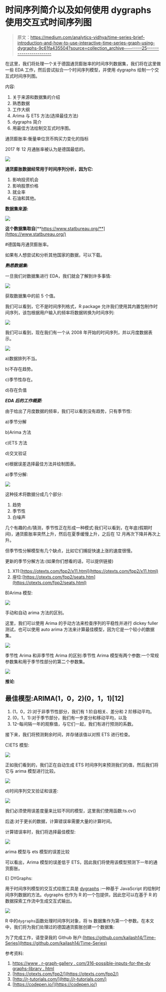 # 时间序列简介以及如何使用 dygraphs 使用交互式时间序列图

> 原文：<https://medium.com/analytics-vidhya/time-series-brief-introduction-and-how-to-use-interactive-time-series-graph-using-dygraphs-9c61fa435504?source=collection_archive---------25----------------------->

在这里，我们将处理一个关于德国通货膨胀率的时间序列数据集，我们将在这里做一些 EDA 工作，然后尝试拟合一个时间序列模型，并使用 dygraphs 绘制一个交互式时间序列图。

内容:

1.  关于来源和数据集的介绍
2.  熟悉数据
3.  工作大纲
4.  Arima 与 ETS 方法(选择最佳方法)
5.  dygraphs 简介
6.  用最佳方法绘制交互式时序图。

通货膨胀率:衡量单位货币购买力变化的指标

2017 年 12 月通胀率被认为是德国最低的。

![](img/7b86b2ea87922d23779e8f3da0006855.png)

**通货膨胀数据经常用于时间序列分析，因为它:**

1.  影响投资机会
2.  影响股票价格
3.  就业率
4.  石油和其他。

**数据集来源:**

![](img/d349b8c55768639236022865a051e4c7.png)

**这个数据集取自**[**https://www.statbureau.org/**](https://www.statbureau.org/)

#德国每月通货膨胀率。

如果有人想尝试和分析其他国家的数据，可以下载。

***熟悉数据集:***

一旦我们对数据集进行 EDA，我们就会了解到许多事情:

![](img/e0f8c806e4a041a21551ceba1b36cc56.png)

获取数据集中的前 5 个值。

我们可以看到，它不是时间序列格式，R package 允许我们使用其内置包制作时间序列，该包根据用户输入的频率将数据转换为时间序列:

![](img/85ea5f1555bb759204f3e9ec6d79bf1b.png)

我们可以看到，现在我们有一个从 2008 年开始的时间序列，并以月度数据表示。

![](img/89a78cdfa79c931dc86e6aa1e01747f7.png)

a)数据排列不当。

b)不存在趋势。

c)季节性存在。

d)存在负值

***EDA 后的工作概要:***

由于给出了月度数据的频率，我们可以看到没有趋势，只有季节性:

a)季节分解

b)Arima 方法

c)ETS 方法

d)交叉验证

e)根据误差选择最佳方法并绘制图表。

a)季节分解:

![](img/2ed409202944a96b6c10903df40d805d.png)

这种技术将数据分成几个部分:

1.  趋势
2.  季节性
3.  白噪声

几个有趣的点/猜测，季节性正在形成一种模式:我们可以看到，在年底(假期时间)，通货膨胀率突然上升，然后在夏季缓慢上升，之后在 12 月再次下降并再次上升。

但季节性分解模型有几个缺点，比如它们捕捉快速上涨的速度很慢。

更新的季节分解方法:(如果你们想看的话，可以提供链接)

1.  X11:[https://otexts.com/fpp2/x11.html](https://otexts.com/fpp2/x11.html)
2.  座位:[https://otexts.com/fpp2/seats.htm](https://otexts.com/fpp2/seats.html)

B)Arima 模型:

![](img/abab626e34c38c347ebce804ba9cb551.png)

手动和自动 arima 方法的区别。

这里，我们可以使用 Arima 的手动方法来检查序列的平稳性并进行 dickey fuller 测试，也可以使用 auto arima 方法来计算最佳模型，因为它是一个较小的数据集。

![](img/8d41a734c110467fd39a6bbb43ca64bb.png)

季节性 Arima 和非季节性 Arima 的区别:季节性 Arima 模型有两个参数:一个常规参数集和用于季节性部分的第二个参数集。

![](img/1a7e3ce4e067c7507ca68d1f42cee299.png)

**推论**:

## 最佳模型:ARIMA(1，0，2)(0，1，1)[12]

1.  (1，0，2):对于非季节性部分，我们有 1 阶自相关、差分和 2 阶移动平均。
2.  (0，1，1):对于季节部分，我们有一步差分和移动平均，以及
3.  12–每间隔一年的观察值，与它们一起，我们有进行预测的系数。

接下来，我们将预测剩余时间，并存储该值以对照 ETS 进行检查。

C)ETS 模型:

![](img/461f7113890e7d7a4f891df9bb305e47.png)

正如我们看到的，我们正在自动生成 ETS 时间序列来预测我们的值，然后我们将它与 arima 模型进行比较。

![](img/e3199115fd0c51811e0986d1c8343bee.png)

d)时间序列交叉验证和误差:

![](img/c052356f73e553137915aa96d120359d.png)

我们必须使用误差度量来比较不同的模型，这里我们使用函数:ts.cv()

后退:对于更长的数据，计算错误率需要大量的计算时间。

计算错误率时，我们将选择最佳模型:

![](img/5cef5b2a1581a987dd01110ffd8f69ca.png)

arima 模型与 ets 模型的误差比较

可以看出，Arima 模型的误差低于 ETS，因此我们将使用该模型预测下一年的通货膨胀。

E) DYGraphs:

用于时间序列模型的交互式绘图工具是 [dygraphs](http://dygraphs.com/) :一种基于 JavaScript 的绘制时间序列数据的方法。dygraphs 也作为 R 的一个包提供，因此您可以在基于 R 的数据探索工作流中生成交互式输出。

![](img/76fbbbd37a8f69ad61eb0d1e73e9fa2c.png)

R 中的`dygraphs`函数处理时间序列对象，将 ts 数据集作为第一个参数。在本文中，我们将为我们处理过的德国通货膨胀创建一个数据集:

为了完成工作，请登录我的 Github 账户:[https://github.com/kailash14/Time-Series](https://github.com/kailash14/Time-Series)

参考资料:

1.  [https://www . r-graph-gallery . com/316-possible-inputs-for-the-dy graphs-library . html](https://www.r-graph-gallery.com/316-possible-inputs-for-the-dygraphs-library.html)
2.  [https://otexts.com/fpp2/](https://otexts.com/fpp2/)
3.  [http://r-tutorials.com/](http://r-tutorials.com/)
4.  [https://codepen.io/](https://codepen.io/)
